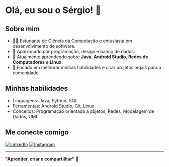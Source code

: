 # Olá, eu sou o Sérgio! 👋

## Sobre mim
- 👨‍💻 Estudante de Ciência da Computação e entusiasta em desenvolvimento de software.
- 🚀 Apaixonado por programação, design e banco de dados.
- 🌱 Atualmente aprendendo sobre **Java**, **Android Studio**, **Redes de Computadores** e **Linux**.
- 🎯 Focado em melhorar minhas habilidades e criar projetos legais para a comunidade.

## Minhas habilidades
- Linguagens: Java, Python, SQL
- Ferramentas: Android Studio, Git, Linux
- Conceitos: Programação orientada a objetos, Redes, Modelagem de Dados, UML

## Me conecte comigo
[![LinkedIn](https://img.shields.io/badge/LinkedIn-0077B5?style=for-the-badge&logo=linkedin&logoColor=white)](https://www.linkedin.com/in/seu-perfil-linkedin)
[![Instagram](https://img.shields.io/badge/Instagram-E4405F?style=for-the-badge&logo=instagram&logoColor=white)](https://www.instagram.com/seu-perfil-instagram)

---

**"Aprender, criar e compartilhar"** 🚀

